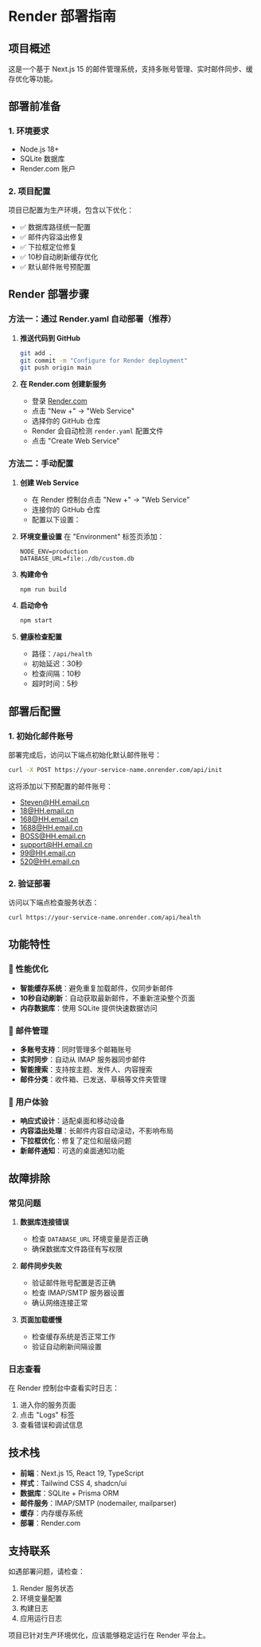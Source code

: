 # Render 部署指南

## 项目概述
这是一个基于 Next.js 15 的邮件管理系统，支持多账号管理、实时邮件同步、缓存优化等功能。

## 部署前准备

### 1. 环境要求
- Node.js 18+ 
- SQLite 数据库
- Render.com 账户

### 2. 项目配置
项目已配置为生产环境，包含以下优化：
- ✅ 数据库路径统一配置
- ✅ 邮件内容溢出修复
- ✅ 下拉框定位修复
- ✅ 10秒自动刷新缓存优化
- ✅ 默认邮件账号预配置

## Render 部署步骤

### 方法一：通过 Render.yaml 自动部署（推荐）

1. **推送代码到 GitHub**
   ```bash
   git add .
   git commit -m "Configure for Render deployment"
   git push origin main
   ```

2. **在 Render.com 创建新服务**
   - 登录 [Render.com](https://render.com)
   - 点击 "New +" → "Web Service"
   - 选择你的 GitHub 仓库
   - Render 会自动检测 `render.yaml` 配置文件
   - 点击 "Create Web Service"

### 方法二：手动配置

1. **创建 Web Service**
   - 在 Render 控制台点击 "New +" → "Web Service"
   - 连接你的 GitHub 仓库
   - 配置以下设置：

2. **环境变量设置**
   在 "Environment" 标签页添加：
   ```env
   NODE_ENV=production
   DATABASE_URL=file:./db/custom.db
   ```

3. **构建命令**
   ```bash
   npm run build
   ```

4. **启动命令**
   ```bash
   npm start
   ```

5. **健康检查配置**
   - 路径：`/api/health`
   - 初始延迟：30秒
   - 检查间隔：10秒
   - 超时时间：5秒

## 部署后配置

### 1. 初始化邮件账号
部署完成后，访问以下端点初始化默认邮件账号：

```bash
curl -X POST https://your-service-name.onrender.com/api/init
```

这将添加以下预配置的邮件账号：
- Steven@HH.email.cn
- 18@HH.email.cn
- 168@HH.email.cn
- 1688@HH.email.cn
- BOSS@HH.email.cn
- support@HH.email.cn
- 99@HH.email.cn
- 520@HH.email.cn

### 2. 验证部署
访问以下端点检查服务状态：
```bash
curl https://your-service-name.onrender.com/api/health
```

## 功能特性

### 🚀 性能优化
- **智能缓存系统**：避免重复加载邮件，仅同步新邮件
- **10秒自动刷新**：自动获取最新邮件，不重新渲染整个页面
- **内存数据库**：使用 SQLite 提供快速数据访问

### 📧 邮件管理
- **多账号支持**：同时管理多个邮箱账号
- **实时同步**：自动从 IMAP 服务器同步邮件
- **智能搜索**：支持按主题、发件人、内容搜索
- **邮件分类**：收件箱、已发送、草稿等文件夹管理

### 🎨 用户体验
- **响应式设计**：适配桌面和移动设备
- **内容溢出处理**：长邮件内容自动滚动，不影响布局
- **下拉框优化**：修复了定位和层级问题
- **新邮件通知**：可选的桌面通知功能

## 故障排除

### 常见问题

1. **数据库连接错误**
   - 检查 `DATABASE_URL` 环境变量是否正确
   - 确保数据库文件路径有写权限

2. **邮件同步失败**
   - 验证邮件账号配置是否正确
   - 检查 IMAP/SMTP 服务器设置
   - 确认网络连接正常

3. **页面加载缓慢**
   - 检查缓存系统是否正常工作
   - 验证自动刷新间隔设置

### 日志查看
在 Render 控制台中查看实时日志：
1. 进入你的服务页面
2. 点击 "Logs" 标签
3. 查看错误和调试信息

## 技术栈

- **前端**：Next.js 15, React 19, TypeScript
- **样式**：Tailwind CSS 4, shadcn/ui
- **数据库**：SQLite + Prisma ORM
- **邮件服务**：IMAP/SMTP (nodemailer, mailparser)
- **缓存**：内存缓存系统
- **部署**：Render.com

## 支持联系

如遇部署问题，请检查：
1. Render 服务状态
2. 环境变量配置
3. 构建日志
4. 应用运行日志

项目已针对生产环境优化，应该能够稳定运行在 Render 平台上。